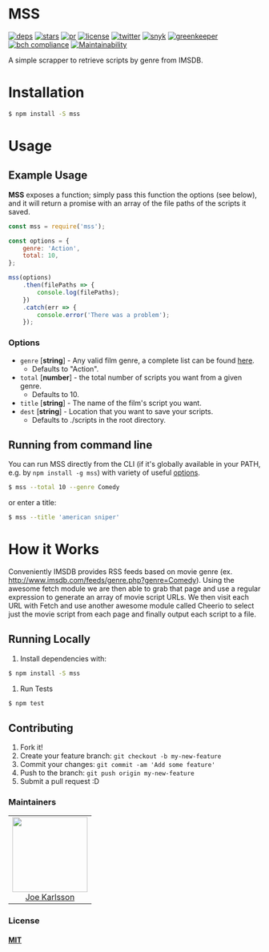 # MSS

[![deps][deps]][deps-url]
[![stars][stars]][stars-url]
[![pr][pr]][pr-url]
[![license][license]][license-url]
[![twitter][twitter]][twitter-url]
[![snyk][snyk]][snyk-url]
[![greenkeeper][greenkeeper]][greenkeeper-url]
[![bch compliance][bchcompliance]][bchcompliance-url]
[![Maintainability](https://api.codeclimate.com/v1/badges/516ac255b87a71d5fd91/maintainability)](https://codeclimate.com/github/JoeKarlsson/movie-script-scrapper/maintainability)

A simple scrapper to retrieve scripts by genre from IMSDB.

# Installation

```bash
$ npm install -S mss
```

# Usage

## Example Usage

**MSS** exposes a function; simply pass this function the options (see below), and it will return a promise with an array of the file paths of the scripts it saved.

```javascript
const mss = require('mss');

const options = {
	genre: 'Action',
	total: 10,
};

mss(options)
	.then(filePaths => {
		console.log(filePaths);
	})
	.catch(err => {
		console.error('There was a problem');
	});
```

### Options

* `genre` [__string__] - Any valid film genre, a complete list can be found [here](https://github.com/JoeKarlsson/movie-script-scrapper/blob/master/src/helper/isValidGenre.js).
  * Defaults to "Action".
* `total` [__number__] - the total number of scripts you want from a given genre.
  * Defaults to 10.
* `title` [__string__] - The name of the film's script you want.
* `dest` [__string__] - Location that you want to save your scripts.
  * Defaults to ./scripts in the root directory.

## Running from command line

You can run MSS directly from the CLI (if it's globally available in your PATH, e.g. by `npm install -g mss`) with variety of useful [options](https://github.com/JoeKarlsson/movie-script-scrapper#options).

```bash
$ mss --total 10 --genre Comedy
```

or enter a title:

```bash
$ mss --title 'american sniper'
```

# How it Works

Conveniently IMSDB provides RSS feeds based on movie genre (ex. <http://www.imsdb.com/feeds/genre.php?genre=Comedy>). Using the awesome fetch module we are then able to grab that page and use a regular expression to generate an array of movie script URLs. We then visit each URL with Fetch and use another awesome module called Cheerio to select just the movie script from each page and finally output each script to a file.

## Running Locally

1. Install dependencies with:

```bash
$ npm install -S mss
```

1. Run Tests

```bash
$ npm test
```

## Contributing

1. Fork it!
1. Create your feature branch: `git checkout -b my-new-feature`
1. Commit your changes: `git commit -am 'Add some feature'`
1. Push to the branch: `git push origin my-new-feature`
1. Submit a pull request :D

### Maintainers

<table>
  <tbody>
    <tr>
      <td align="center">
        <img width="150 height="150"
        src="https://avatars.githubusercontent.com/JoeKarlsson?v=3">
        <br />
        <a href="https://github.com/JoeKarlsson">Joe Karlsson</a>
      </td>
    <tr>
  <tbody>
</table>

### License

#### [MIT](./LICENSE)

[deps]: https://david-dm.org/JoeKarlsson/movie-script-scrapper/status.svg
[deps-url]: https://david-dm.org/JoeKarlsson/movie-script-scrapper
[pr]: https://img.shields.io/badge/PRs-welcome-brightgreen.svg
[pr-url]: CONTRIBUTING.md
[stars]: https://img.shields.io/github/stars/JoeKarlsson/movie-script-scrapper.svg?style=flat-square
[stars-url]: https://github.com/JoeKarlsson/movie-script-scrapper/stargazers
[license]: https://img.shields.io/github/license/JoeKarlsson/movie-script-scrapper.svg
[license-url]: https://github.com/JoeKarlsson/movie-script-scrapper/blob/master/LICENSE
[twitter]: https://img.shields.io/twitter/url/https/github.com/JoeKarlsson/movie-script-scrapper.svg?style=social&style=flat-square
[twitter-url]: https://twitter.com/intent/tweet?text=Movie%20Site%20Scrapper:&url=https%3A%2F%2Fgithub.com%2FJoeKarlsson%2Fmovie-script-scrapper
[greenkeeper]: https://badges.greenkeeper.io/JoeKarlsson/movie-script-scrapper.svg
[greenkeeper-url]: https://greenkeeper.io/
[snyk]: https://snyk.io/test/github/joekarlsson/movie-script-scrapper/badge.svg
[snyk-url]: https://snyk.io/test/github/joekarlsson/movie-script-scrapper
[bchcompliance]: https://bettercodehub.com/edge/badge/JoeKarlsson/movie-script-scrapper?branch=master
[bchcompliance-url]: https://bettercodehub.com/
